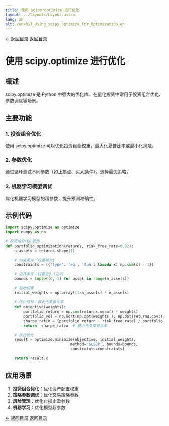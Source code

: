 ```yaml
---
title: 使用 scipy.optimize 进行优化
layout: ../layouts/Layout.astro
lang: zh
alt: /en/017_Using_scipy_optimize_for_Optimization_en
---
```


<div class="top-nav">
  <a href="/">← 返回目录</a>
  <a href="/">返回目录</a>
</div>

# 使用 scipy.optimize 进行优化

<!-- 图表占位：[使用 scipy.optimize 进行优化] -->

## 概述

scipy.optimize 是 Python 中强大的优化库，在量化投资中常用于投资组合优化、参数调优等场景。

## 主要功能

### 1. 投资组合优化

使用 scipy.optimize 可以优化投资组合权重，最大化夏普比率或最小化风险。

### 2. 参数优化

通过循环测试不同参数（如止损点、买入条件），选择最优策略。

### 3. 机器学习模型调优

优化机器学习模型的超参数，提升预测准确性。

## 示例代码

```python
import scipy.optimize as optimize
import numpy as np

# 投资组合优化示例
def portfolio_optimization(returns, risk_free_rate=0.02):
    n_assets = returns.shape[1]
    
    # 约束条件：权重和为1
    constraints = ({'type': 'eq', 'fun': lambda x: np.sum(x) - 1})
    
    # 边界条件：权重在0-1之间
    bounds = tuple((0, 1) for asset in range(n_assets))
    
    # 初始权重
    initial_weights = np.array([1/n_assets] * n_assets)
    
    # 优化目标：最大化夏普比率
    def objective(weights):
        portfolio_return = np.sum(returns.mean() * weights)
        portfolio_vol = np.sqrt(np.dot(weights.T, np.dot(returns.cov(), weights)))
        sharpe_ratio = (portfolio_return - risk_free_rate) / portfolio_vol
        return -sharpe_ratio  # 最小化负夏普比率
    
    # 执行优化
    result = optimize.minimize(objective, initial_weights, 
                             method='SLSQP', bounds=bounds, 
                             constraints=constraints)
    
    return result.x
```

## 应用场景

1. **投资组合优化**：优化资产配置权重
2. **策略参数调优**：优化交易策略参数
3. **风险管理**：优化止损止盈参数
4. **机器学习**：优化模型超参数

<div class="nav-links">
  <a href="/">← 返回目录</a>
  <a href="/">返回目录</a>
</div> 
